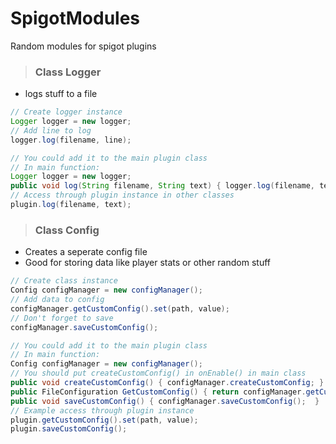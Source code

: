 # SpigotModules
Random modules for spigot plugins

> ### Class Logger

- logs stuff to a file

``` Java
// Create logger instance
Logger logger = new logger;
// Add line to log
logger.log(filename, line);

// You could add it to the main plugin class
// In main function:
Logger logger = new logger;
public void log(String filename, String text) { logger.log(filename, text); }
// Access through plugin instance in other classes
plugin.log(filename, text);
```

> ### Class Config

- Creates a seperate config file
- Good for storing data like player stats or other random stuff

``` Java
// Create class instance
Config configManager = new configManager();
// Add data to config
configManager.getCustomConfig().set(path, value);
// Don't forget to save
configManager.saveCustomConfig();

// You could add it to the main plugin class
// In main function:
Config configManager = new configManager();
// You should put createCustomConfig() in onEnable() in main class
public void createCustomConfig() { configManager.createCustomConfig; } 
public FileConfiguration GetCustomConfig() { return configManager.getCustomConfig(); }
public void saveCustomConfig() { configManager.saveCustomConfig();  }
// Example access through plugin instance
plugin.getCustomConfig().set(path, value);
plugin.saveCustomConfig();
```
